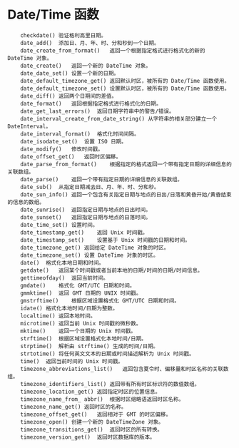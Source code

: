 # Date/Time 函数

		checkdate()	验证格利高里日期。
		date_add()	添加日、月、年、时、分和秒到一个日期。
		date_create_from_format()	返回一个根据指定格式进行格式化的新的 DateTime 对象。
		date_create()	返回一个新的 DateTime 对象。
		date_date_set()	设置一个新的日期。
		date_default_timezone_get()	返回默认时区，被所有的 Date/Time 函数使用。
		date_default_timezone_set()	设置默认时区，被所有的 Date/Time 函数使用。
		date_diff()	返回两个日期间的差值。
		date_format()	返回根据指定格式进行格式化的日期。
		date_get_last_errors()	返回日期字符串中的警告/错误。
		date_interval_create_from_date_string()	从字符串的相关部分建立一个 DateInterval。
		date_interval_format()	格式化时间间隔。
		date_isodate_set()	设置 ISO 日期。
		date_modify()	修改时间戳。
		date_offset_get()	返回时区偏移。
		date_parse_from_format()	根据指定的格式返回一个带有指定日期的详细信息的关联数组。
		date_parse()	返回一个带有指定日期的详细信息的关联数组。
		date_sub()	从指定日期减去日、月、年、时、分和秒。
		date_sun_info()	返回一个包含有关指定日期与地点的日出/日落和黄昏开始/黄昏结束的信息的数组。
		date_sunrise()	返回指定日期与地点的日出时间。
		date_sunset()	返回指定日期与地点的日落时间。
		date_time_set()	设置时间。
		date_timestamp_get()	返回 Unix 时间戳。
		date_timestamp_set()	设置基于 Unix 时间戳的日期和时间。
		date_timezone_get()	返回给定 DateTime 对象的时区。
		date_timezone_set()	设置 DateTime 对象的时区。
		date()	格式化本地日期和时间。
		getdate()	返回某个时间戳或者当前本地的日期/时间的日期/时间信息。
		gettimeofday()	返回当前时间。
		gmdate()	格式化 GMT/UTC 日期和时间。
		gmmktime()	返回 GMT 日期的 UNIX 时间戳。
		gmstrftime()	根据区域设置格式化 GMT/UTC 日期和时间。
		idate()	格式化本地时间/日期为整数。
		localtime()	返回本地时间。
		microtime()	返回当前 Unix 时间戳的微秒数。
		mktime()	返回一个日期的 Unix 时间戳。
		strftime()	根据区域设置格式化本地时间/日期。
		strptime()	解析由 strftime() 生成的时间/日期。
		strtotime()	将任何英文文本的日期或时间描述解析为 Unix 时间戳。
		time()	返回当前时间的 Unix 时间戳。
		timezone_abbreviations_list()	返回包含夏令时、偏移量和时区名称的关联数组。
		timezone_identifiers_list()	返回带有所有时区标识符的数值数组。
		timezone_location_get()	返回指定时区的位置信息。
		timezone_name_from_ abbr()	根据时区缩略语返回时区名称。
		timezone_name_get()	返回时区的名称。
		timezone_offset_get()	返回相对于 GMT 的时区偏移。
		timezone_open()	创建一个新的 DateTimeZone 对象。
		timezone_transitions_get()	返回时区的所有转换。
		timezone_version_get()	返回时区数据库的版本。